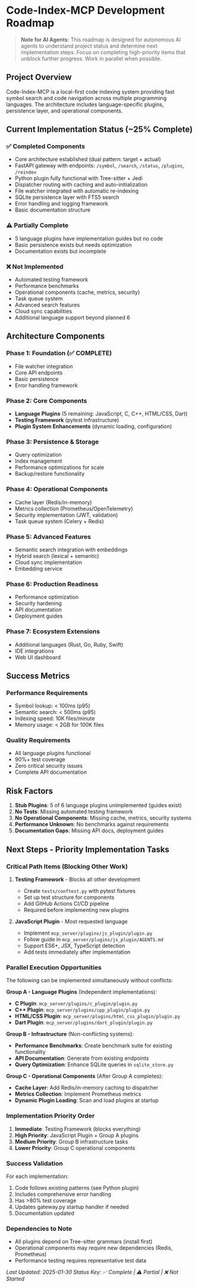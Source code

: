 # Code-Index-MCP Development Roadmap

> **Note for AI Agents**: This roadmap is designed for autonomous AI agents to understand project status and determine next implementation steps. Focus on completing high-priority items that unblock further progress. Work in parallel when possible.

## Project Overview
Code-Index-MCP is a local-first code indexing system providing fast symbol search and code navigation across multiple programming languages. The architecture includes language-specific plugins, persistence layer, and operational components.

## Current Implementation Status (~25% Complete)

### ✅ Completed Components
- Core architecture established (dual pattern: target + actual)
- FastAPI gateway with endpoints: `/symbol`, `/search`, `/status`, `/plugins`, `/reindex`
- Python plugin fully functional with Tree-sitter + Jedi
- Dispatcher routing with caching and auto-initialization
- File watcher integrated with automatic re-indexing
- SQLite persistence layer with FTS5 search
- Error handling and logging framework
- Basic documentation structure

### ⚠️ Partially Complete
- 5 language plugins have implementation guides but no code
- Basic persistence exists but needs optimization
- Documentation exists but incomplete

### ❌ Not Implemented
- Automated testing framework
- Performance benchmarks
- Operational components (cache, metrics, security)
- Task queue system
- Advanced search features
- Cloud sync capabilities
- Additional language support beyond planned 6

## Architecture Components

### Phase 1: Foundation (✅ COMPLETE)
- File watcher integration
- Core API endpoints
- Basic persistence
- Error handling framework

### Phase 2: Core Components
- **Language Plugins** (5 remaining: JavaScript, C, C++, HTML/CSS, Dart)
- **Testing Framework** (pytest infrastructure)
- **Plugin System Enhancements** (dynamic loading, configuration)

### Phase 3: Persistence & Storage
- Query optimization
- Index management
- Performance optimizations for scale
- Backup/restore functionality

### Phase 4: Operational Components
- Cache layer (Redis/in-memory)
- Metrics collection (Prometheus/OpenTelemetry)
- Security implementation (JWT, validation)
- Task queue system (Celery + Redis)

### Phase 5: Advanced Features
- Semantic search integration with embeddings
- Hybrid search (lexical + semantic)
- Cloud sync implementation
- Embedding service

### Phase 6: Production Readiness
- Performance optimization
- Security hardening
- API documentation
- Deployment guides

### Phase 7: Ecosystem Extensions
- Additional languages (Rust, Go, Ruby, Swift)
- IDE integrations
- Web UI dashboard

## Success Metrics

### Performance Requirements
- Symbol lookup: < 100ms (p95)
- Semantic search: < 500ms (p95)
- Indexing speed: 10K files/minute
- Memory usage: < 2GB for 100K files

### Quality Requirements
- All language plugins functional
- 90%+ test coverage
- Zero critical security issues
- Complete API documentation

## Risk Factors

1. **Stub Plugins**: 5 of 6 language plugins unimplemented (guides exist)
2. **No Tests**: Missing automated testing framework
3. **No Operational Components**: Missing cache, metrics, security systems
4. **Performance Unknown**: No benchmarks against requirements
5. **Documentation Gaps**: Missing API docs, deployment guides

## Next Steps - Priority Implementation Tasks

### Critical Path Items (Blocking Other Work)

1. **Testing Framework** - Blocks all other development
   - Create `tests/conftest.py` with pytest fixtures
   - Set up test structure for components
   - Add GitHub Actions CI/CD pipeline
   - Required before implementing new plugins

2. **JavaScript Plugin** - Most requested language
   - Implement `mcp_server/plugins/js_plugin/plugin.py`
   - Follow guide in `mcp_server/plugins/js_plugin/AGENTS.md`
   - Support ES6+, JSX, TypeScript detection
   - Add tests immediately after implementation

### Parallel Execution Opportunities

The following can be implemented simultaneously without conflicts:

**Group A - Language Plugins** (Independent implementations):
- **C Plugin**: `mcp_server/plugins/c_plugin/plugin.py`
- **C++ Plugin**: `mcp_server/plugins/cpp_plugin/plugin.py`
- **HTML/CSS Plugin**: `mcp_server/plugins/html_css_plugin/plugin.py`
- **Dart Plugin**: `mcp_server/plugins/dart_plugin/plugin.py`

**Group B - Infrastructure** (Non-conflicting systems):
- **Performance Benchmarks**: Create benchmark suite for existing functionality
- **API Documentation**: Generate from existing endpoints
- **Query Optimization**: Enhance SQLite queries in `sqlite_store.py`

**Group C - Operational Components** (After Group A completes):
- **Cache Layer**: Add Redis/in-memory caching to dispatcher
- **Metrics Collection**: Implement Prometheus metrics
- **Dynamic Plugin Loading**: Scan and load plugins at startup

### Implementation Priority Order

1. **Immediate**: Testing Framework (blocks everything)
2. **High Priority**: JavaScript Plugin + Group A plugins
3. **Medium Priority**: Group B infrastructure tasks
4. **Lower Priority**: Group C operational components

### Success Validation

For each implementation:
1. Code follows existing patterns (see Python plugin)
2. Includes comprehensive error handling
3. Has >80% test coverage
4. Updates gateway.py startup handler if needed
5. Documentation updated

### Dependencies to Note

- All plugins depend on Tree-sitter grammars (install first)
- Operational components may require new dependencies (Redis, Prometheus)
- Performance testing requires representative test data

*Last Updated: 2025-01-30*
*Status Key: ✅ Complete | ⚠️ Partial | ❌ Not Started*
